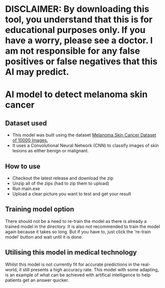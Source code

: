 <h1 color="red">DISCLAIMER:
  <span>By downloading this tool, you understand that this is for educational purposes only. If you have a worry, please see a doctor. I am not responsible for any false positives or false negatives that this AI may predict.</span>
</h1>

# AI model to detect melanoma skin cancer

## Dataset used
<ul>
  <li>This model was built using the dataset <a href="https://www.kaggle.com/datasets/hasnainjaved/melanoma-skin-cancer-dataset-of-10000-images">Melanoma Skin Cancer Dataset of 10000 Images.</a></li>
  <li>It uses a Convolutional Neural Network (CNN) to classify images of skin lesions as either benign or malignant.</li>
</ul>

## How to use
<ul>
  <li>Checkout the latest release and download the zip</li>
  <li>Unzip all of the zips (had to zip them to upload)</li>
  <li>Run main.exe</li>
  <li>Upload a clear picture you want to test and get your result</li>
</ul>

## Training model option
<p>There should not be a need to re-train the model as there is already a trained model in the directory. It is also not recommended to train the model again because it takes so long. But if you have to, just click the 're-train model' button and wait until it is done.</p>

## Utilising this model in medical technology
<p>Whilst this model is not currently fit for accurate predictions in the real-world, it still presents a high accuracy rate. This model with some adapting, is an example of what can be achieved with artifical intelligence to help patients get an answer quicker.</p>
